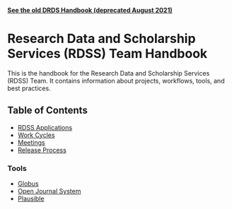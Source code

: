 **[See the old DRDS Handbook (deprecated August 2021)](https://github.com/pulibrary/drds-handbook-deprecated)**

# Research Data and Scholarship Services (RDSS) Team Handbook

This is the handbook for the Research Data and Scholarship Services (RDSS) Team.  It contains information about projects, workflows, tools, and best practices.

## Table of Contents

* [RDSS Applications](applications.md)
* [Work Cycles](work_cycles.md)
* [Meetings](meetings.md)
* [Release Process](release_process.md)

### Tools

* [Globus](globus.md)
* [Open Journal System](ojs.md)
* [Plausible](plausible.md)
